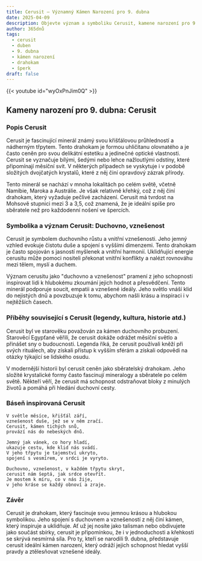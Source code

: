 ```yaml
---
title: Cerusit – Významný Kámen Narození pro 9. dubna
date: 2025-04-09
description: Objevte význam a symboliku Cerusit, kamene narození pro 9. dubna, který symbolizuje Duchovno, vznešenost. Přečtěte si legendy a inspirující příběhy.
author: 365dnů
tags:
  - cerusit
  - duben
  - 9. dubna
  - kámen narození
  - drahokam
  - šperk
draft: false
---
```


{{< youtube id="wyOxPnJim0Q" >}}

## Kameny narození pro 9. dubna: Cerusit

### Popis Cerusit

Cerusit je fascinující minerál známý svou křišťálovou průhledností a nádherným třpytem. Tento drahokam je formou uhličitanu olovnatého a je často ceněn pro svou delikátní estetiku a jedinečné optické vlastnosti. Cerusit se vyznačuje bílými, šedými nebo lehce nažloutlými odstíny, které připomínají měsíční svit. V některých případech se vyskytuje i v podobě složitých dvojčatých krystalů, které z něj činí opravdový zázrak přírody.

Tento minerál se nachází v mnoha lokalitách po celém světě, včetně Namibie, Maroka a Austrálie. Je však relativně křehký, což z něj činí drahokam, který vyžaduje pečlivé zacházení. Cerusit má tvrdost na Mohsově stupnici mezi 3 a 3,5, což znamená, že je ideální spíše pro sběratele než pro každodenní nošení ve špercích.

### Symbolika a význam Cerusit: Duchovno, vznešenost

Cerusit je symbolem duchovního růstu a vnitřní vznešenosti. Jeho jemný vzhled evokuje čistotu duše a spojení s vyššími dimenzemi. Tento drahokam je často spojován s jasností myšlenek a vnitřní harmonií. Uklidňující energie cerusitu může pomoci nositeli překonat vnitřní konflikty a nalézt rovnováhu mezi tělem, myslí a duchem.

Význam cerusitu jako "duchovno a vznešenost" pramení z jeho schopnosti inspirovat lidi k hlubokému zkoumání jejich hodnot a přesvědčení. Tento minerál podporuje soucit, empatii a vznešené ideály. Jeho světlo vnáší klid do nejistých dnů a povzbuzuje k tomu, abychom našli krásu a inspiraci i v nejtěžších časech.

### Příběhy související s Cerusit (legendy, kultura, historie atd.)

Cerusit byl ve starověku považován za kámen duchovního probuzení. Starověcí Egypťané věřili, že cerusit dokáže odrážet měsíční světlo a přinášet sny o budoucnosti. Legenda říká, že cerusit používali kněží při svých rituálech, aby získali přístup k vyšším sférám a získali odpovědi na otázky týkající se lidského osudu.

V modernější historii byl cerusit ceněn jako sběratelský drahokam. Jeho složité krystalické formy často fascinují mineralogy a sběratele po celém světě. Někteří věří, že cerusit má schopnost odstraňovat bloky z minulých životů a pomáhá při hledání duchovní cesty.

### Báseň inspirovaná Cerusit

```
V světle měsíce, křišťál září,  
vznešenost duše, jež se v něm zračí.  
Cerusit, kámen tichých snů,  
provází nás do nebeských dnů.

Jemný jak vánek, co hory hladí,  
ukazuje cestu, kde klid nás svádí.  
V jeho třpytu je tajemství ukryto,  
spojení s vesmírem, v srdci je vyryto.

Duchovno, vznešenost, v každém třpytu skryt,  
cerusit nám šeptá, jak srdce otevřít.  
Je mostem k míru, co v nás žije,  
v jeho kráse se každý obnoví a zraje.
```

### Závěr

Cerusit je drahokam, který fascinuje svou jemnou krásou a hlubokou symbolikou. Jeho spojení s duchovnem a vznešeností z něj činí kámen, který inspiruje a uklidňuje. Ať už jej nosíte jako talisman nebo obdivujete jako součást sbírky, cerusit je připomínkou, že i v jednoduchosti a křehkosti se skrývá nesmírná síla. Pro ty, kteří se narodili 9. dubna, představuje cerusit ideální kámen narození, který odráží jejich schopnost hledat vyšší pravdy a ztělesňovat vznešené ideály.
